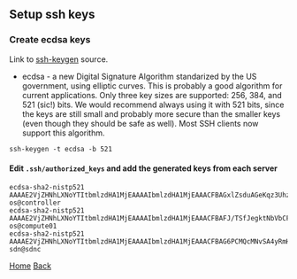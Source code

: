## Setup ssh keys
### Create ecdsa keys
Link to [ssh-keygen](https://www.ssh.com/ssh/keygen/#choosing-an-algorithm-and-key-size) source.

- ecdsa - a new Digital Signature Algorithm standarized by the US government, using elliptic curves. This is probably a good algorithm for current applications. Only three key sizes are supported: 256, 384, and 521 (sic!) bits. We would recommend always using it with 521 bits, since the keys are still small and probably more secure than the smaller keys (even though they should be safe as well). Most SSH clients now support this algorithm.

```
ssh-keygen -t ecdsa -b 521
```

#### Edit ```.ssh/authorized_keys``` and add the generated keys from each server
```
ecdsa-sha2-nistp521 AAAAE2VjZHNhLXNoYTItbmlzdHA1MjEAAAAIbmlzdHA1MjEAAACFBAGxlZsduAGeKqz3UhzHeXiJOsRlBQTZIyOxA0DrXso9ncDveooDqUr+Xw5XZx44nHFNjWocoQowDdaA8jj0DYEs9wF5ELGj/rm4n6a1b6tXVAlb3Vojb5C0mZfx2gUA6i5GNnNXONRttaW53XeOoD/VDM9tlgBnpa04bBQ1naTiLbQsQg== os@controller
ecdsa-sha2-nistp521 AAAAE2VjZHNhLXNoYTItbmlzdHA1MjEAAAAIbmlzdHA1MjEAAACFBAFJ/TSfJegktNbVbCF2L1hte8qfDtgk/zArlNq4vgEAKRePSEYnoFldlGVn5zDqnvLP2xy6WrcFUjO2TOeTnmqQ1gEzcBOjUXeYdA7LO1J8yARvvAMOk4IiuVTvGUdCIW8uDpXwfqCxqeKbSudo3LVLgt/ZcRg1QENyRLP/zqixIJoEsA== os@compute01
ecdsa-sha2-nistp521 AAAAE2VjZHNhLXNoYTItbmlzdHA1MjEAAAAIbmlzdHA1MjEAAACFBAG6PCMQcMNvSA4yRmHETOYdj60fsJo4n8FOBKmlw2fJR7xWMND0DQWTVvPssv3bw1iKn5zLbx4aeVd7idKT00HsjwB4mX1/+UBVUeP/21tp50J3XsG5Pdwz4JL6LeRWvurKoU66bpBR5u0Iuo9VrJlHfn3GbCiHzke7uUt3QBmBWkxroQ== sdn@sdnc
```

[Home](https://github.com/kukkalli/OpenStack#openstack-installation-guide)
[Back](https://github.com/kukkalli/OpenStack#initial-setup)